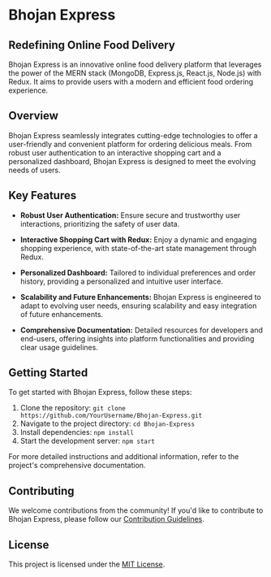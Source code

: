 # Bhojan Express

## Redefining Online Food Delivery

Bhojan Express is an innovative online food delivery platform that leverages the power of the MERN stack (MongoDB, Express.js, React.js, Node.js) with Redux. It aims to provide users with a modern and efficient food ordering experience.

## Overview

Bhojan Express seamlessly integrates cutting-edge technologies to offer a user-friendly and convenient platform for ordering delicious meals. From robust user authentication to an interactive shopping cart and a personalized dashboard, Bhojan Express is designed to meet the evolving needs of users.

## Key Features

- **Robust User Authentication:**
  Ensure secure and trustworthy user interactions, prioritizing the safety of user data.

- **Interactive Shopping Cart with Redux:**
  Enjoy a dynamic and engaging shopping experience, with state-of-the-art state management through Redux.

- **Personalized Dashboard:**
  Tailored to individual preferences and order history, providing a personalized and intuitive user interface.

- **Scalability and Future Enhancements:**
  Bhojan Express is engineered to adapt to evolving user needs, ensuring scalability and easy integration of future enhancements.

- **Comprehensive Documentation:**
  Detailed resources for developers and end-users, offering insights into platform functionalities and providing clear usage guidelines.

## Getting Started

To get started with Bhojan Express, follow these steps:

1. Clone the repository: `git clone https://github.com/YourUsername/Bhojan-Express.git`
2. Navigate to the project directory: `cd Bhojan-Express`
3. Install dependencies: `npm install`
4. Start the development server: `npm start`

For more detailed instructions and additional information, refer to the project's comprehensive documentation.

## Contributing

We welcome contributions from the community! If you'd like to contribute to Bhojan Express, please follow our [Contribution Guidelines](CONTRIBUTING.md).

## License

This project is licensed under the [MIT License](LICENSE).

